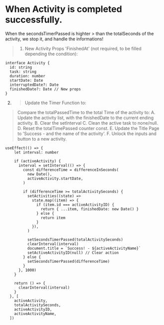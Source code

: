 # When Activity is completed successfully.

When the secondsTimerPassed is highter > than the totalSeconds of the activity, we stop it, and handle the informations!

> 1. New Activity Props 'FinishedAt' (not required, to be filled depending the condition):
```tsx
interface Activity {
  id: string
  task: string
  duration: number
  startDate: Date
  interruptedDate?: Date
  finishedDate?: Date // New props
}
```

2. > Update the Timer Function to:
> Compare the totalPassedTime to the total Time of the activity to:
> A. Update the activity list, with the finishedDate to the current ending activity.
> B. Clear the setInterval
> C. Clean the active task to none/null.
> D. Reset the totalTimePassed counter const.
> E. Update the Title Page to 'Success - and the name of the activity'.
> F. Unlock the inputs and button to a new activity.

```tsx
useEffect(() => {
    let interval: number

    if (activeActivity) {
      interval = setInterval(() => {
        const differenceTime = differenceInSeconds(
          new Date(),
          activeActivity.startDate,
        )

        if (differenceTime >= totalActivitySeconds) {
          setActivities((state) =>
            state.map((item) => {
              if (item.id === activeActivityID) {
                return { ...item, finishedDate: new Date() }
              } else {
                return item
              }
            }),
          )

          setSecondsTimerPassed(totalActivitySeconds)
          clearInterval(interval)
          document.title = `Success! - ${activeActivityName}`
          setActiveActivityID(null) // Clear action
        } else {
          setSecondsTimerPassed(differenceTime)
        }
      }, 1000)
    }

    return () => {
      clearInterval(interval)
    }
  }, [
    activeActivity,
    totalActivitySeconds,
    activeActivityID,
    activeActivityName,
  ])
```
